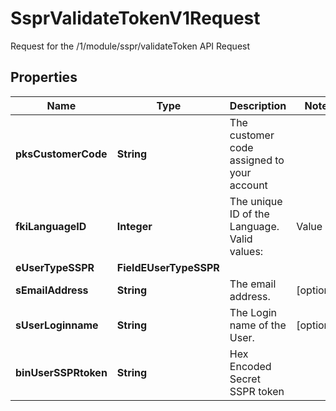 

# SsprValidateTokenV1Request

Request for the /1/module/sspr/validateToken API Request
## Properties

Name | Type | Description | Notes
------------ | ------------- | ------------- | -------------
**pksCustomerCode** | **String** | The customer code assigned to your account | 
**fkiLanguageID** | **Integer** | The unique ID of the Language.  Valid values:  |Value|Description| |-|-| |1|French| |2|English| | 
**eUserTypeSSPR** | **FieldEUserTypeSSPR** |  | 
**sEmailAddress** | **String** | The email address. |  [optional]
**sUserLoginname** | **String** | The Login name of the User. |  [optional]
**binUserSSPRtoken** | **String** | Hex Encoded Secret SSPR token | 



